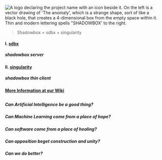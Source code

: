 ![A logo declaring the project name with an icon beside it. On the left is a vector drawing of 'The anomaly', which is a strange shape, sort of like a black hole, that creates a 4-dimensional box from the empty space within it. Thin and modern lettering spells "SHADOWBOX' to the right.](https://github.com/user-attachments/assets/7ca16a7b-0826-4e1d-b6ac-e00c443d4777)

> Shadowbox = sdbx + singularity

#### I. [sdbx](https://github.com/darkshapes/sdbx)
##### shadowbox server

#### II. [singularity](https://github.com/darkshapes/singularity)
##### shadowbox thin client

#### [More Information at our Wiki](https://github.com/darkshapes/sdbx/wiki)

##
##### Can Artificial Intelligence be a good thing?
##### Can Machine Learning come from a place of hope?
##### Can software come from a place of healing?
##### Can opposition beget construction and unity?
##### Can we do better?
##
